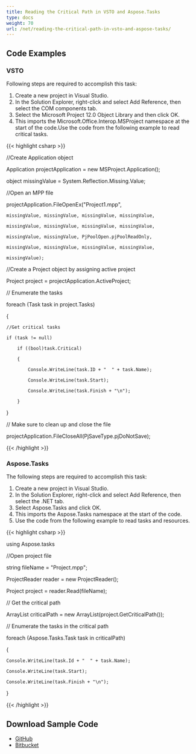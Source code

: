 ```yaml
---
title: Reading the Critical Path in VSTO and Aspose.Tasks
type: docs
weight: 70
url: /net/reading-the-critical-path-in-vsto-and-aspose-tasks/
---
```


## **Code Examples**
### **VSTO**
Following steps are required to accomplish this task:

1. Create a new project in Visual Studio.
2. In the Solution Explorer, right-click and select Add Reference, then select the COM components tab.
3. Select the Microsoft Project 12.0 Object Library and then click OK.
4. This imports the Microsoft.Office.Interop.MSProject namespace at the start of the code.Use the code from the following example to read critical tasks. 

{{< highlight csharp >}}

 //Create Application object

Application projectApplication = new MSProject.Application();

object missingValue = System.Reflection.Missing.Value;

//Open an MPP file

projectApplication.FileOpenEx("Project1.mpp",

	missingValue, missingValue, missingValue, missingValue,

	missingValue, missingValue, missingValue, missingValue,

	missingValue, missingValue, PjPoolOpen.pjPoolReadOnly,

	missingValue, missingValue, missingValue, missingValue,

	missingValue);

//Create a Project object by assigning active project

Project project = projectApplication.ActiveProject;

// Enumerate the tasks

foreach (Task task in project.Tasks)

{

	//Get critical tasks

	if (task != null)

		if ((bool)task.Critical)

		{

			Console.WriteLine(task.ID + "  " + task.Name);

			Console.WriteLine(task.Start);

			Console.WriteLine(task.Finish + "\n");

		}

}

// Make sure to clean up and close the file

projectApplication.FileCloseAll(PjSaveType.pjDoNotSave);

{{< /highlight >}}
### **Aspose.Tasks**
The following steps are required to accomplish this task:

1. Create a new project in Visual Studio.
2. In the Solution Explorer, right-click and select Add Reference, then select the .NET tab.
3. Select Aspose.Tasks and click OK.
4. This imports the Aspose.Tasks namespace at the start of the code.
5. Use the code from the following example to read tasks and resources. 

{{< highlight csharp >}}

 using Aspose.tasks

//Open project file

string fileName = "Project.mpp";

ProjectReader reader = new ProjectReader();

Project project = reader.Read(fileName);

// Get the critical path

ArrayList criticalPath = new ArrayList(project.GetCriticalPath());

// Enumerate the tasks in the critical path

foreach (Aspose.Tasks.Task task in criticalPath)

{

	Console.WriteLine(task.Id + "  " + task.Name);

	Console.WriteLine(task.Start);

	Console.WriteLine(task.Finish + "\n");

}

{{< /highlight >}}
## **Download Sample Code**
- [GitHub](https://github.com/aspose-tasks/Aspose.Tasks-for-.NET/releases/download/AsposeTaskNETVsVSTOProjectv1.1/Reading.the.Critical.Path.Aspose.Tasks.zip)
- [Bitbucket](https://bitbucket.org/asposemarketplace/aspose-for-vsto/downloads/Reading%20the%20Critical%20Path%20\(Aspose.Tasks\).zip)
